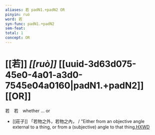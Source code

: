 ```yaml
---
aliases: 若 padN1.+padN2 OR
pinyin: ruò
word: 若
syn-func: padN1.+padN2
sem-feat: 
total: 1
concept: OR 
---
```

# [[若]] *[[ruò]]*  [[uuid-3d63d075-45e0-4a01-a3d0-7545e04a0160|padN1.+padN2]] [[OR]]
若　若　whether ... or
 - [[莊子]] 「若物之外，若物之內，
                     / "Either from an objective angle external to a thing, or from a (subjective) angle to that thing,[HXWD](https://hxwd.org/textview.html?location=KR5c0126_tls_017-5a.3)